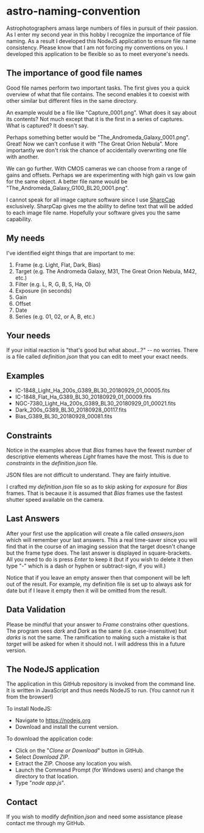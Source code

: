 # astro-naming-convention
Astrophotographers amass large numbers of files in pursuit of their passion. As I enter my second year in this hobby I recognize the importance of file naming. As a result I developed this NodeJS application to ensure file name consistency. Please know that I am not forcing my conventions on you. I developed this application to be flexible so as to meet everyone's needs.

## The importance of good file names
Good file names perform two important tasks. The first gives you a quick overview of what that file contains. The second enables it to coexist with other similar but different files in the same directory.

An example would be a file like "Capture_0001.png". What does it say about its contents? Not much except that it is the first in a series of captures. What is captured? It doesn't say.

Perhaps something better would be "The_Andromeda_Galaxy_0001.png". Great! Now we can't confuse it with "The Great Orion Nebula". More importantly we don't risk the chance of accidentally overwriting one file with another.

We can go further. With CMOS cameras we can choose from a range of gains and offsets. Perhaps we are experimenting with high gain vs low gain for the same object. A better file name would be "The_Andromeda_Galaxy_G100_BL20_0001.png".

I cannot speak for all image capture software since I use [SharpCap](https://www.sharpcap.co.uk/) exclusively. SharpCap gives me the ability to define text that will be added to each image file name. Hopefully your software gives you the same capability.

## My needs
I've identified eight things that are important to me:

1. Frame (e.g. Light, Flat, Dark, Bias)
1. Target (e.g. The Andromeda Galaxy, M31, The Great Orion Nebula, M42, etc.)
1. Filter (e.g. L, R, G, B, S, Ha, O)
1. Exposure (in seconds)
1. Gain
1. Offset
1. Date
1. Series (e.g. 01, 02, or A, B, etc.)

## Your needs
If your initial reaction is "that's good but what about...?" -- no worries. There is a file called *definition.json* that you can edit to meet your exact needs.

## Examples
* IC-1848_Light_Ha_200s_G389_BL30_20180929_01_00005.fits
* IC-1848_Flat_Ha_G389_BL30_20180929_01_00009.fits
* NGC-7380_Light_Ha_200s_G389_BL30_20180929_01_00021.fits
* Dark_200s_G389_BL30_20180928_00117.fits
* Bias_G389_BL30_20180928_00081.fits

## Constraints
Notice in the examples above that *Bias* frames have the fewest number of descriptive elements whereas *Light* frames have the most. This is due to *constraints* in the *definition.json* file.

JSON files are not difficult to understand. They are fairly intuitive.

I crafted my *definition.json* file so as to skip asking for *exposure* for *Bias* frames. That is because it is assumed that *Bias* frames use the fastest shutter speed available on the camera.

## Last Answers
After your first use the application will create a file called *answers.json* which will remember your last answers. This a real time-saver since you will find that in the course of an imaging session that the target doesn't change but the frame type does. The last answer is displayed in square-brackets. All you need to do is press *Enter* to keep it (but if you wish to delete it then type "-" which is a dash or hyphen or subtract-sign, if you will.)

Notice that if you leave an empty answer then that component will be left out of the result. For example, my definition file is set up to always ask for date but if I leave it empty then it will be omitted from the result.

## Data Validation
Please be mindful that your answer to *Frame* constrains other questions. The program sees *dark* and *Dark* as the same (i.e. case-insensitive) but *darks* is not the same. The ramification to making such a mistake is that *target* will be asked for when it should not. I will address this in a future version.

## The NodeJS application
The application in this GitHub repository is invoked from the command line. It is written in JavaScript and thus needs NodeJS to run. (You cannot run it from the browser!)

To install NodeJS:
* Navigate to https://nodejs.org
* Download and install the current version.

To download the application code:
* Click on the "*Clone or Download*" button in GitHub.
* Select *Download ZIP*.
* Extract the ZIP. Choose any location you wish.
* Launch the Command Prompt (for Windows users) and change the directory to that location.
* Type "*node app.js*".

## Contact
If you wish to modify *definition.json* and need some assistance please contact me through my GitHub.
